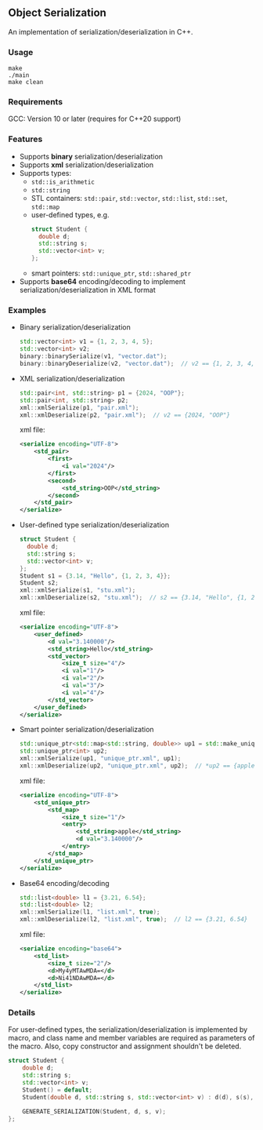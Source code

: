 ## Object Serialization

An implementation of serialization/deserialization in C++.

### Usage
```
make
./main
make clean
```

### Requirements
GCC: Version 10 or later (requires for C++20 support)

### Features
- Supports **binary** serialization/deserialization
- Supports **xml** serialization/deserialization
- Supports types:
  - `std::is_arithmetic`
  - `std::string`
  - STL containers: `std::pair`, `std::vector`, `std::list`, `std::set`, `std::map`
  - user-defined types, e.g.
    ```cpp
    struct Student {
      double d;
      std::string s;
      std::vector<int> v;
    };
    ```
  - smart pointers: `std::unique_ptr`, `std::shared_ptr`
- Supports **base64** encoding/decoding to implement serialization/deserialization in XML format

### Examples
- Binary serialization/deserialization
  ```cpp
  std::vector<int> v1 = {1, 2, 3, 4, 5};
  std::vector<int> v2;
  binary::binarySerialize(v1, "vector.dat");
  binary::binaryDeserialize(v2, "vector.dat");  // v2 == {1, 2, 3, 4, 5}
  ```
- XML serialization/deserialization
  ```cpp
  std::pair<int, std::string> p1 = {2024, "OOP"};
  std::pair<int, std::string> p2;
  xml::xmlSerialize(p1, "pair.xml");
  xml::xmlDeserialize(p2, "pair.xml");  // v2 == {2024, "OOP"}
  ```
  xml file:
  ```xml
  <serialize encoding="UTF-8">
      <std_pair>
          <first>
              <i val="2024"/>
          </first>
          <second>
              <std_string>OOP</std_string>
          </second>
      </std_pair>
  </serialize>
  ```
- User-defined type serialization/deserialization
  ```cpp
  struct Student {
    double d;
    std::string s;
    std::vector<int> v;
  };
  Student s1 = {3.14, "Hello", {1, 2, 3, 4}};
  Student s2;
  xml::xmlSerialize(s1, "stu.xml");
  xml::xmlDeserialize(s2, "stu.xml");  // s2 == {3.14, "Hello", {1, 2, 3, 4}}
  ```
  xml file:
  ```xml
  <serialize encoding="UTF-8">
      <user_defined>
          <d val="3.140000"/>
          <std_string>Hello</std_string>
          <std_vector>
              <size_t size="4"/>
              <i val="1"/>
              <i val="2"/>
              <i val="3"/>
              <i val="4"/>
          </std_vector>
      </user_defined>
  </serialize>
- Smart pointer serialization/deserialization
  ```cpp
  std::unique_ptr<std::map<std::string, double>> up1 = std::make_unique<std::map<std::string, double>>({apple, 3.14});
  std::unique_ptr<int> up2;
  xml::xmlSerialize(up1, "unique_ptr.xml", up1);
  xml::xmlDeserialize(up2, "unique_ptr.xml", up2);  // *up2 == {apple, 3.14}
  ```
  xml file:
  ```xml
  <serialize encoding="UTF-8">
      <std_unique_ptr>
          <std_map>
              <size_t size="1"/>
              <entry>
                  <std_string>apple</std_string>
                  <d val="3.140000"/>
              </entry>
          </std_map>
      </std_unique_ptr>
  </serialize>
  ```
- Base64 encoding/decoding
  ```cpp
  std::list<double> l1 = {3.21, 6.54};
  std::list<double> l2;
  xml::xmlSerialize(l1, "list.xml", true);
  xml::xmlDeserialize(l2, "list.xml", true);  // l2 == {3.21, 6.54}
  ```
  xml file:
  ```xml
  <serialize encoding="base64">
      <std_list>
          <size_t size="2"/>
          <d>My4yMTAwMDA=</d>
          <d>Ni41NDAwMDA=</d>
      </std_list>
  </serialize>
  ```

### Details
For user-defined types, the serialization/deserialization is implemented by macro, 
and class name and member variables are required as parameters of the macro.
Also, copy constructor and assignment shouldn't be deleted.
```cpp
struct Student {
    double d;
    std::string s;
    std::vector<int> v;
    Student() = default;
    Student(double d, std::string s, std::vector<int> v) : d(d), s(s), v(v) {}

    GENERATE_SERIALIZATION(Student, d, s, v);
};
```
